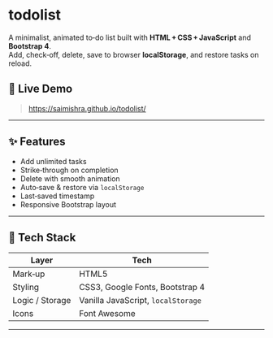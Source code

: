 # todolist

A minimalist, animated to‑do list built with **HTML + CSS + JavaScript** and **Bootstrap 4**.  
Add, check‑off, delete, save to browser **localStorage**, and restore tasks on reload.

## 📌 Live Demo
> [<https://saimishra.github.io/todolist/>](https://saimsihra.github.io/todolist/)

---

## ✨ Features
- Add unlimited tasks
- Strike‑through on completion
- Delete with smooth animation
- Auto‑save & restore via `localStorage`
- Last‑saved timestamp
- Responsive Bootstrap layout

---

## 🚀 Tech Stack
| Layer | Tech |
|-------|------|
| Mark‑up | HTML5 |
| Styling | CSS3, Google Fonts, Bootstrap 4 |
| Logic / Storage | Vanilla JavaScript, `localStorage` |
| Icons | Font Awesome |

---
